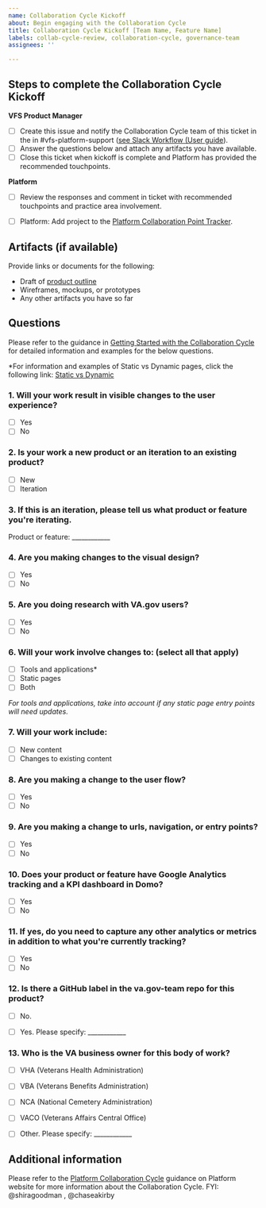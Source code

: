 ```yaml
---
name: Collaboration Cycle Kickoff
about: Begin engaging with the Collaboration Cycle
title: Collaboration Cycle Kickoff [Team Name, Feature Name]
labels: collab-cycle-review, collaboration-cycle, governance-team
assignees: ''

---
```


## Steps to complete the Collaboration Cycle Kickoff

**VFS Product Manager**

- [ ] Create this issue and notify the Collaboration Cycle team of this ticket in the in #vfs-platform-support ([see Slack Workflow (User guide](https://depo-platform-documentation.scrollhelp.site/support/Getting-help-from-the-Platform-in-Slack.1439138197.html)).  
- [ ] Answer the questions below and attach any artifacts you have available.
- [ ] Close this ticket when kickoff is complete and Platform has provided the recommended touchpoints. 

**Platform**

- [ ] Review the responses and comment in ticket with recommended touchpoints and practice area involvement.
- [ ] Platform: Add project to the [Platform Collaboration Point Tracker](https://docs.google.com/spreadsheets/d/1OgPyEvUlNF6EnaYMFAXJkV6FKOvZnlPnbOQ2fAJ7W7A/edit#gid=266151061).


## Artifacts (if available)

Provide links or documents for the following: 

- Draft of [product outline](https://github.com/department-of-veterans-affairs/va.gov-team/blob/master/platform/product-management/product-outline-template.md)
- Wireframes, mockups, or prototypes
- Any other artifacts you have so far

## Questions
Please refer to the guidance in [Getting Started with the Collaboration Cycle](https://depo-platform-documentation.scrollhelp.site/collaboration-cycle/Getting-started.1760493650.html) for detailed information and examples for the below questions.

*For information and examples of Static vs Dynamic pages, click the following link: [Static vs Dynamic](https://github.com/department-of-veterans-affairs/va.gov-team/blob/master/teams/vsa/teams/sitewide-content/static-and-non-static-page-documentation.md)

### 1. Will your work result in visible changes to the user experience?
- [ ] Yes
- [ ] No

<!-- 

Examples of **visible changes** include:
 - Any changes that the user will see
 - Adding a new form, tool, or page
 - Modifying buttons, design elements, interactions, or page layouts
 - Reordering content, adding new calls to action, alert boxes, expandable sections, or error messages

Examples of **no visible changes** include:
 - Changes to code that the user won’t see
 - Changes to accessible labels. These might include aria-label, aria-labelledby, aria-describedby

-->

### 2. Is your work a new product or an iteration to an existing product?
- [ ] New
- [ ] Iteration

<!--
Examples of a **new** product or feature include:
 - Migrating over a paper form that has new design components
 - Creating a new design component to a page layout
 - Adding new functionality to an existing tool that is completely new to VA.gov

Examples of an **iteration** to an existing product include:
 - Modifying or adding functionality, an interaction, or content to an existing page
 - Adding additional form fields or interactions to an existing online form
 - Re-organizing content (adding headings, subheadings, new paragraph order)

-->

### 3. If this is an iteration, please tell us what product or feature you're iterating.  

Product or feature: ____________


### 4. Are you making changes to the visual design?
- [ ] Yes
- [ ] No

<!--
Examples of **changes to the visual** design include:
 - Any changes to design components, buttons, layout, or patterns
 - Any changes to colors, icons, or typography

Examples of **no changes to the visual** design include:
 - Code-only changes

-->

### 5. Are you doing research with VA.gov users?
- [ ] Yes
- [ ] No

<!--
Examples of **research with VA.gov users** include:
 - Usability testing
 - User surveys
 - Card sorting
-->

### 6. Will your work involve changes to: (select all that apply)

- [ ] Tools and applications*
- [ ] Static pages
- [ ] Both

*For tools and applications, take into account if any static page entry points will need updates.*

### 7. Will your work include:  

- [ ] New content
- [ ] Changes to existing content

### 8. Are you making a change to the user flow?
- [ ] Yes
- [ ] No

<!--
Examples of **changes to the user flow** include:
 - Adding a new section to a form 
 - Moving from a wizard to one thing per page form model

-->

### 9. Are you making a change to urls, navigation, or entry points?
- [ ] Yes
- [ ] No

<!--

Examples of **changes to url, navigation, or entry points** include:
 - Moving an online tool or content page within the site or retiring or redirecting a page
 - Modifying options within core navigation elements (for example, top nav, left nav, home page)
-->

### 10. Does your product or feature have Google Analytics tracking and a KPI dashboard in Domo?
- [ ] Yes
- [ ] No

### 11. If yes, do you need to capture any other analytics or metrics in addition to what you're currently tracking?

- [ ] Yes
- [ ] No

### 12. Is there a GitHub label in the va.gov-team repo for this product?

- [ ] No. 
- [ ] Yes. Please specify: ____________


### 13. Who is the VA business owner for this body of work?

- [ ] VHA (Veterans Health Administration)
- [ ] VBA (Veterans Benefits Administration)
- [ ] NCA (National Cemetery Administration)
- [ ] VACO (Veterans Affairs Central Office)
- [ ] Other. Please specify: ____________




## Additional information
Please refer to the [Platform Collaboration Cycle](https://depo-platform-documentation.scrollhelp.site/collaboration-cycle/index.html) guidance on Platform website for more information about the Collaboration Cycle.
FYI: @shiragoodman , @chaseakirby
